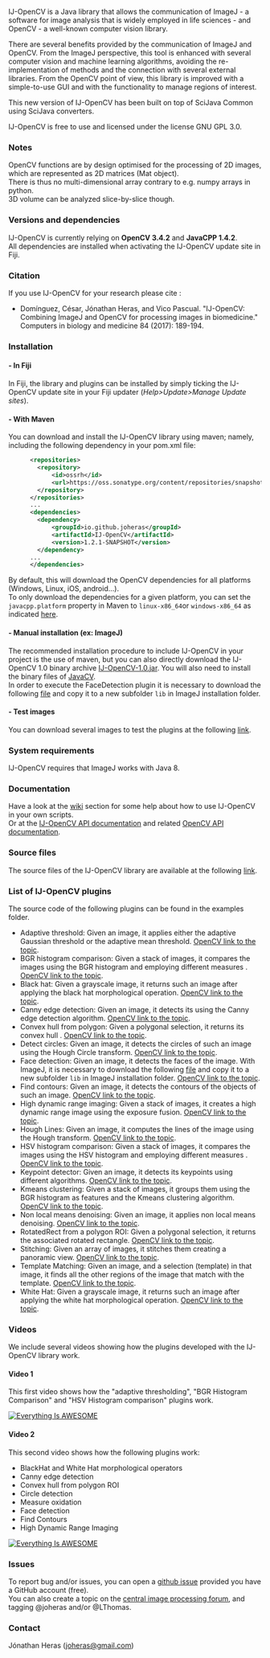 IJ-OpenCV is a Java library that allows the communication of ImageJ - a software for image analysis that is widely employed in life sciences - and OpenCV - a well-known computer vision library.

There are several benefits provided by the communication of ImageJ and OpenCV. From the ImageJ perspective, this tool is enhanced with several computer vision and machine learning algorithms, avoiding the re-implementation of methods and the connection with several external libraries. From the OpenCV point of view, this library is improved with a simple-to-use GUI and with the functionality to manage regions of interest.

This new version of IJ-OpenCV has been built on top of SciJava Common using SciJava converters.

IJ-OpenCV is free to use and licensed under the license GNU GPL 3.0.

### Notes
OpenCV functions are by design optimised for the processing of 2D images, which are represented as 2D matrices (Mat object).  
There is thus no multi-dimensional array contrary to e.g. numpy arrays in python.  
3D volume can be analyzed slice-by-slice though.  

### Versions and dependencies
IJ-OpenCV is currently relying on __OpenCV 3.4.2__ and __JavaCPP 1.4.2__.  
All dependencies are installed when activating the IJ-OpenCV update site in Fiji.

### Citation
If you use IJ-OpenCV for your research please cite :  
* Domínguez, César, Jónathan Heras, and Vico Pascual. "IJ-OpenCV: Combining ImageJ and OpenCV for processing images in biomedicine." Computers in biology and medicine 84 (2017): 189-194.

### Installation

#### - In Fiji
In Fiji, the library and plugins can be installed by simply ticking the IJ-OpenCV update site in your Fiji updater (_Help>Update>Manage Update sites_).

#### - With Maven
You can download and install the IJ-OpenCV library using maven; namely, including the following dependency in your pom.xml file:
```xml
      <repositories>
        <repository>
            <id>ossrh</id>
            <url>https://oss.sonatype.org/content/repositories/snapshots</url>
        </repository>
      </repositories>
      ...
      <dependencies>
        <dependency>
            <groupId>io.github.joheras</groupId>
            <artifactId>IJ-OpenCV</artifactId>
            <version>1.2.1-SNAPSHOT</version>
        </dependency>
      ...
      </dependencies>
```
By default, this will download the OpenCV dependencies for all platforms (Windows, Linux, iOS, android...).  
To only download the dependencies for a given platform, you can set the `javacpp.platform` property in Maven to `linux-x86_64`or `windows-x86_64` as indicated [here](https://github.com/bytedeco/javacpp-presets/wiki/Reducing-the-Number-of-Dependencies).

#### - Manual installation (ex: ImageJ)
The recommended installation procedure to include IJ-OpenCV in your project is the use of maven, but you can also directly download the IJ-OpenCV 1.0 binary archive [IJ-OpenCV-1.0.jar](http://search.maven.org/remotecontent?filepath=io/github/joheras/IJ-OpenCV/1.0/IJ-OpenCV-1.0.jar). You will also need to install the binary files of [JavaCV](https://github.com/bytedeco/javacv).  
In order to execute the FaceDetection plugin it is necessary to download the following [file](https://github.com/joheras/IJ-OpenCV/blob/master/utils/haarcascade_frontalface_alt.xml) and copy it to a new subfolder `lib` in ImageJ installation folder.

#### - Test images
You can download several images to test the plugins at the following [link](https://github.com/joheras/IJ-OpenCV/blob/master/utils/images.zip).

### System requirements
IJ-OpenCV requires that ImageJ works with Java 8.

### Documentation
Have a look at the [wiki](https://github.com/joheras/IJ-OpenCV/wiki) section for some help about how to use IJ-OpenCV in your own scripts.  
Or at the [IJ-OpenCV API documentation](https://joheras.github.io/IJ-OpenCV/) and related [OpenCV API documentation](https://www.javadoc.io/doc/org.bytedeco.javacpp-presets/opencv/3.4.2-1.4.2/).

### Source files
The source files of the IJ-OpenCV library are available at the following [link](https://github.com/joheras/IJ-OpenCV).

### List of IJ-OpenCV plugins
The source code of the following plugins can be found in the examples folder. 
* Adaptive threshold: Given an image, it applies either the adaptive Gaussian threshold or the adaptive mean threshold. [OpenCV link to the topic](http://docs.opencv.org/2.4/modules/imgproc/doc/miscellaneous_transformations.html?highlight=adaptive%20threshold#adaptivethreshold).
* BGR histogram comparison: Given a stack of images, it compares the images using the BGR histogram and employing different measures . [OpenCV link to the topic](http://docs.opencv.org/2.4/doc/tutorials/imgproc/histograms/histogram_calculation/histogram_calculation.html?highlight=histogram).
* Black hat: Given a grayscale image, it returns such an image after applying the black hat morphological operation. [OpenCV link to the topic](http://docs.opencv.org/2.4/doc/tutorials/imgproc/opening_closing_hats/opening_closing_hats.html?highlight=black%20hat#black-hat).
* Canny edge detection: Given an image, it detects its using the Canny edge detection algorithm. [OpenCV link to the topic](http://docs.opencv.org/2.4/modules/imgproc/doc/feature_detection.html?highlight=canny%20edge%20detection#void%20Canny%28InputArray%20image,%20OutputArray%20edges,%20double%20threshold1,%20double%20threshold2,%20int%20apertureSize,%20bool%20L2gradient%29).
* Convex hull from polygon: Given a polygonal selection, it returns its convex hull . [OpenCV link to the topic](http://docs.opencv.org/2.4/doc/tutorials/imgproc/shapedescriptors/hull/hull.html?highlight=convex%20hull).
* Detect circles: Given an image, it detects the circles of such an image using the Hough Circle transform. [OpenCV link to the topic](http://docs.opencv.org/2.4/doc/tutorials/imgproc/imgtrans/hough_circle/hough_circle.html?highlight=hough%20circles).
* Face detection: Given an image, it detects the faces of the image. With ImageJ, it is necessary to download the following [file](https://github.com/joheras/IJ-OpenCV/blob/master/utils/haarcascade_frontalface_alt.xml) and copy it to a new subfolder `lib` in ImageJ installation folder. [OpenCV link to the topic](http://docs.opencv.org/2.4/modules/contrib/doc/facerec/facerec_tutorial.html).
* Find contours: Given an image, it detects the contours of the objects of such an image. [OpenCV link to the topic](http://docs.opencv.org/2.4/doc/tutorials/imgproc/shapedescriptors/find_contours/find_contours.html?highlight=find%20contours).
* High dynamic range imaging: Given a stack of images, it creates a high dynamic range image using the exposure fusion. [OpenCV link to the topic](http://docs.opencv.org/3.0-beta/doc/tutorials/photo/hdr_imaging/hdr_imaging.html).
* Hough Lines: Given an image, it computes the lines of the image using the Hough transform. [OpenCV link to the topic](http://docs.opencv.org/2.4/doc/tutorials/imgproc/imgtrans/hough_lines/hough_lines.html?highlight=hough%20lines).
* HSV histogram comparison: Given a stack of images, it compares the images using the HSV histogram and employing different measures . [OpenCV link to the topic](http://docs.opencv.org/2.4/doc/tutorials/imgproc/histograms/histogram_calculation/histogram_calculation.html?highlight=histogram).
* Keypoint detector: Given an image, it detects its keypoints using different algorithms. [OpenCV link to the topic](http://docs.opencv.org/2.4/modules/features2d/doc/common_interfaces_of_feature_detectors.html?highlight=keypoint).
* Kmeans clustering: Given a stack of images, it groups them using the BGR histogram as features and the Kmeans clustering algorithm. [OpenCV link to the topic](http://docs.opencv.org/2.4/modules/core/doc/clustering.html?highlight=kmeans).
* Non local means denoising: Given an image, it applies non local means denoising. [OpenCV link to the topic](http://docs.opencv.org/2.4/modules/photo/doc/denoising.html).
* RotatedRect from a polygon ROI: Given a polygonal selection, it returns the associated rotated rectangle. [OpenCV link to the topic](http://docs.opencv.org/2.4/modules/core/doc/basic_structures.html?highlight=rotated%20rect#RotatedRect).
* Stitching: Given an array of images, it stitches them creating a panoramic view. [OpenCV link to the topic](http://docs.opencv.org/2.4/modules/stitching/doc/introduction.html?highlight=stitching).
* Template Matching: Given an image, and a selection (template) in that image, it finds all the other regions of the image that match with the template. [OpenCV link to the topic](http://docs.opencv.org/2.4/doc/tutorials/imgproc/histograms/template_matching/template_matching.html?highlight=template%20matching).
* White Hat: Given a grayscale image, it returns such an image after applying the white hat morphological operation. [OpenCV link to the topic](http://docs.opencv.org/2.4/doc/tutorials/imgproc/opening_closing_hats/opening_closing_hats.html?highlight=black%20hat#top-hat).

### Videos
We include several videos showing how the plugins developed with the IJ-OpenCV library work.

#### Video 1
This first video shows how the "adaptive thresholding", "BGR Histogram Comparison" and "HSV Histogram comparison" plugins work.

[![Everything Is AWESOME](http://www.mailpoet.com/wp-content/uploads/2012/01/wysija-youtube-color-player.png)](https://www.youtube.com/watch?v=ERoqTnUOayA)

#### Video 2
This second video shows how the following plugins work:
* BlackHat and White Hat morphological operators
* Canny edge detection
* Convex hull from polygon ROI
* Circle detection
* Measure oxidation
* Face detection
* Find Contours
* High Dynamic Range Imaging

[![Everything Is AWESOME](http://www.mailpoet.com/wp-content/uploads/2012/01/wysija-youtube-color-player.png)](https://www.youtube.com/watch?v=BMGhKQZWhs8)

### Issues
To report bug and/or issues, you can open a [github issue](https://github.com/joheras/IJ-OpenCV/issues) provided you have a GitHub account (free).  
You can also create a topic on the [central image processing forum](forum.image.sc), and tagging @joheras and/or @LThomas. 

### Contact
Jónathan Heras (joheras@gmail.com)
